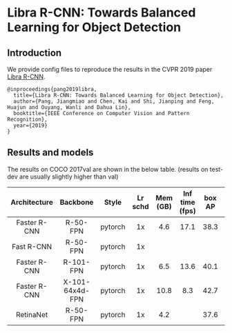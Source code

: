 # Libra R-CNN: Towards Balanced Learning for Object Detection

## Introduction

We provide config files to reproduce the results in the CVPR 2019 paper [Libra R-CNN](https://arxiv.org/pdf/1904.02701.pdf).

```
@inproceedings{pang2019libra,
  title={Libra R-CNN: Towards Balanced Learning for Object Detection},
  author={Pang, Jiangmiao and Chen, Kai and Shi, Jianping and Feng, Huajun and Ouyang, Wanli and Dahua Lin},
  booktitle={IEEE Conference on Computer Vision and Pattern Recognition},
  year={2019}
}
```

## Results and models

The results on COCO 2017val are shown in the below table. (results on test-dev are usually slightly higher than val)

| Architecture | Backbone        | Style   | Lr schd | Mem (GB) | Inf time (fps) | box AP | Download |
|:------------:|:---------------:|:-------:|:-------:|:--------:|:--------------:|:------:|:--------:|
| Faster R-CNN | R-50-FPN        | pytorch | 1x      | 4.6      | 17.1           | 38.3   | [model](https://open-mmlab.s3.ap-northeast-2.amazonaws.com/mmdetection/v2.0/libra_rcnn/libra_faster_rcnn_r50_fpn_1x_coco.py/libra_faster_rcnn_r50_fpn_1x_coco.py_20200130-3afee3a9.pth) &#124; [log](https://open-mmlab.s3.ap-northeast-2.amazonaws.com/mmdetection/v2.0/libra_rcnn/libra_faster_rcnn_r50_fpn_1x_coco.py/libra_faster_rcnn_r50_fpn_1x_coco.py_20200130_204655.log.json) |
| Fast R-CNN   | R-50-FPN        | pytorch | 1x      |          |                |        | |
| Faster R-CNN | R-101-FPN       | pytorch | 1x      | 6.5      | 13.6           | 40.1   | [model](https://open-mmlab.s3.ap-northeast-2.amazonaws.com/mmdetection/v2.0/libra_rcnn/libra_faster_rcnn_r101_fpn_1x_coco.py/libra_faster_rcnn_r101_fpn_1x_coco.py_20200203-8dba6a5a.pth) &#124; [log](https://open-mmlab.s3.ap-northeast-2.amazonaws.com/mmdetection/v2.0/libra_rcnn/libra_faster_rcnn_r101_fpn_1x_coco.py/libra_faster_rcnn_r101_fpn_1x_coco.py_20200203_001405.log.json) |
| Faster R-CNN | X-101-64x4d-FPN | pytorch | 1x      | 10.8     | 8.3            | 42.7   | [model](https://open-mmlab.s3.ap-northeast-2.amazonaws.com/mmdetection/v2.0/libra_rcnn/libra_faster_rcnn_x101_64x4d_fpn_1x_coco.py/libra_faster_rcnn_x101_64x4d_fpn_1x_coco.py_20200315-3a7d0488.pth) &#124; [log](https://open-mmlab.s3.ap-northeast-2.amazonaws.com/mmdetection/v2.0/libra_rcnn/libra_faster_rcnn_x101_64x4d_fpn_1x_coco.py/libra_faster_rcnn_x101_64x4d_fpn_1x_coco.py_20200315_231625.log.json) |
| RetinaNet    | R-50-FPN        | pytorch | 1x      | 4.2      |                | 37.6   | [model](https://open-mmlab.s3.ap-northeast-2.amazonaws.com/mmdetection/v2.0/libra_rcnn/libra_retinanet_r50_fpn_1x_coco/libra_retinanet_r50_fpn_1x_coco_20200205-804d94ce.pth) &#124; [log](https://open-mmlab.s3.ap-northeast-2.amazonaws.com/mmdetection/v2.0/libra_rcnn/libra_retinanet_r50_fpn_1x_coco/libra_retinanet_r50_fpn_1x_coco_20200205_112757.log.json) |
